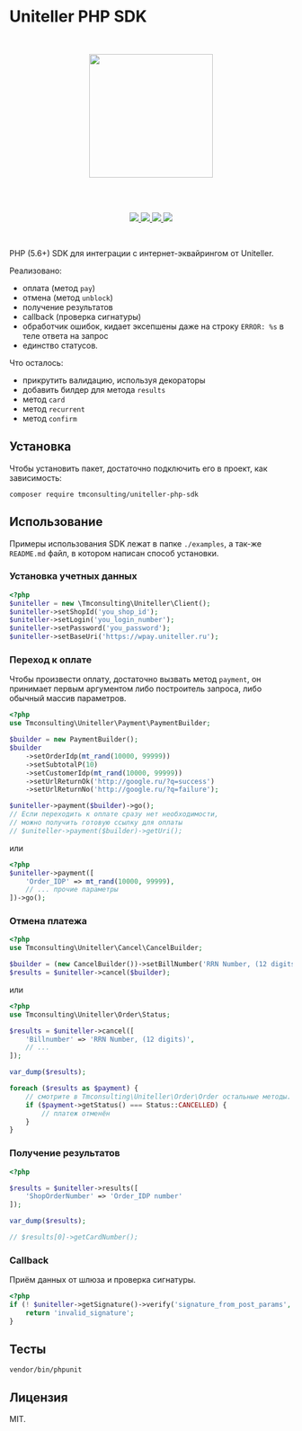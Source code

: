# Uniteller PHP SDK

<br />

<p align="center">
    <img src="https://www.uniteller.ru//local/templates/index/img/base/logo.svg" width="220">
</p>

<br />
<br />

<p align="center">
    <a href="https://travis-ci.org/tmconsulting/uniteller-php-sdk" target="_blank">
        <img src="https://travis-ci.org/tmconsulting/uniteller-php-sdk.svg?branch=master" />
    </a>
    <a href="https://packagist.org/packages/tmconsulting/uniteller-php-sdk" target="_blank">
        <img src="https://poser.pugx.org/tmconsulting/uniteller-php-sdk/v/stable" />
    </a>
    <a href="https://packagist.org/packages/tmconsulting/uniteller-php-sdk" target="_blank">
        <img src="https://poser.pugx.org/tmconsulting/uniteller-php-sdk/license" />
    </a>
    <a href="https://packagist.org/packages/tmconsulting/uniteller-php-sdk" target="_blank">
        <img src="https://poser.pugx.org/tmconsulting/uniteller-php-sdk/composerlock" />
    </a>
</p>

<br />

PHP (5.6+) SDK для интеграции с интернет-эквайрингом от Uniteller.

Реализовано:
* оплата (метод `pay`)
* отмена (метод `unblock`)
* получение результатов
* callback (проверка сигнатуры)
* обработчик ошибок, кидает эксепшены даже на строку `ERROR: %s` в теле ответа на запрос
* единство статусов.

Что осталось:
* прикрутить валидацию, используя декораторы
* добавить билдер для метода `results`
* метод `card`
* метод `recurrent`
* метод `confirm` 

## Установка

Чтобы установить пакет, достаточно подключить его в проект, как зависимость:

`composer require tmconsulting/uniteller-php-sdk`

## Использование

Примеры использования SDK лежат в папке `./examples`, а так-же `README.md` файл, 
в котором написан способ установки.

### Установка учетных данных 

```php
<?php
$uniteller = new \Tmconsulting\Uniteller\Client();
$uniteller->setShopId('you_shop_id');
$uniteller->setLogin('you_login_number');
$uniteller->setPassword('you_password');
$uniteller->setBaseUri('https://wpay.uniteller.ru');
```

### Переход к оплате

Чтобы произвести оплату, достаточно вызвать метод `payment`, 
он принимает первым аргументом либо построитель запроса, либо обычный массив параметров.

```php
<?php
use Tmconsulting\Uniteller\Payment\PaymentBuilder;

$builder = new PaymentBuilder();
$builder
    ->setOrderIdp(mt_rand(10000, 99999))
    ->setSubtotalP(10)
    ->setCustomerIdp(mt_rand(10000, 99999))
    ->setUrlReturnOk('http://google.ru/?q=success')
    ->setUrlReturnNo('http://google.ru/?q=failure');

$uniteller->payment($builder)->go();
// Если переходить к оплате сразу нет необходимости,
// можно получить готовую ссылку для оплаты
// $uniteller->payment($builder)->getUri();

```

или

```php
<?php
$uniteller->payment([
    'Order_IDP' => mt_rand(10000, 99999),
    // ... прочие параметры
])->go();
```

### Отмена платежа
 
```php
<?php
use Tmconsulting\Uniteller\Cancel\CancelBuilder;

$builder = (new CancelBuilder())->setBillNumber('RRN Number, (12 digits)');
$results = $uniteller->cancel($builder);
```

или

```php
<?php
use Tmconsulting\Uniteller\Order\Status;

$results = $uniteller->cancel([
    'Billnumber' => 'RRN Number, (12 digits)',
    // ...
]);

var_dump($results);

foreach ($results as $payment) {
    // смотрите в Tmconsulting\Uniteller\Order\Order остальные методы.
    if ($payment->getStatus() === Status::CANCELLED) {
        // платеж отменён
    }    
} 
```

### Получение результатов

```php
<?php

$results = $uniteller->results([
    'ShopOrderNumber' => 'Order_IDP number'
]);

var_dump($results);

// $results[0]->getCardNumber();
```

### Callback

Приём данных от шлюза и проверка сигнатуры.

```php
<?php
if (! $uniteller->getSignature()->verify('signature_from_post_params', ['all_parameters_from_post'])) {
    return 'invalid_signature';
}
```


## Тесты

`vendor/bin/phpunit`

## Лицензия

MIT.
